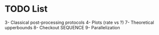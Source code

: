 # TODO List
3- Classical post-processing protocols
4- Plots (rate vs ?)
7- Theoretical upperbounds
8- Checkout SEQUENCE
9- Parallelization